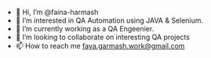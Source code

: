 - 👋 Hi, I’m @faina-harmash
- 👀 I’m interested in QA Automation using JAVA & Selenium.
- 🌱 I’m currently working as a QA Engeenier.
- 💞️ I’m looking to collaborate on interesting QA projects
- 📫 How to reach me faya.garmash.work@gmail.com

<!---
faina-harmash/faina-harmash is a ✨ special ✨ repository because its `README.md` (this file) appears on your GitHub profile.
You can click the Preview link to take a look at your changes.
--->
